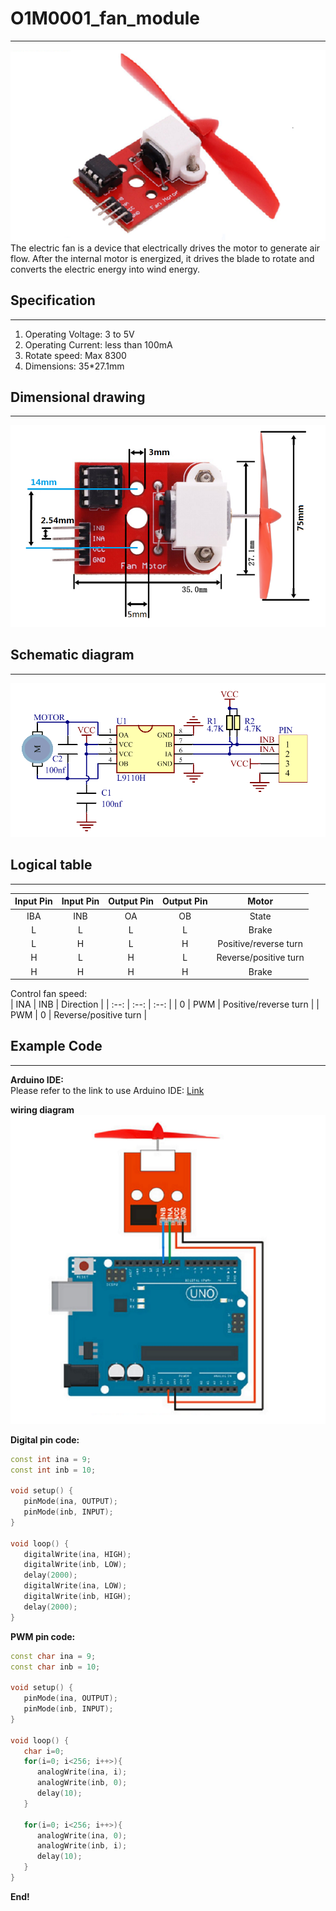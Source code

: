 # O1M0001_fan_module   
--------------------
![Img](../../_static/outsourcing/O1M0001_fan_module/1img.png)  
The electric fan is a device that electrically drives the motor to generate air flow. After the internal motor is energized, it drives the blade to rotate and converts the electric energy into wind energy.     

## Specification          
----------------
1. Operating Voltage: 3 to 5V  
2. Operating Current: less than 100mA      
3. Rotate speed: Max 8300  
9. Dimensions: 35\*27.1mm  

## Dimensional drawing            
----------------------
![Img](../../_static/outsourcing/O1M0001_fan_module/2img.png)  

## Schematic diagram          
--------------------
![Img](../../_static/outsourcing/O1M0001_fan_module/3img.png)  

## Logical table         
----------------
|Input Pin|Input Pin|Output Pin|Output Pin| Motor |
|  :--:   |  :--:   |   :--:   |   :--:   |  :--: |
|   IBA   |   INB   |    OA    |    OB    | State |
|    L    |    L    |    L     |    L     | Brake |
|    L    |    H    |    L     |    H     | Positive/reverse turn |
|    H    |    L    |    H     |    L     | Reverse/positive turn |
|    H    |    H    |    H     |    H     | Brake |         

Control fan speed:    
| INA | INB | Direction |
| :--: | :--: | :--: |
| 0 | PWM | Positive/reverse turn |
| PWM | 0 | Reverse/positive turn |

## Example Code           
---------------
**Arduino IDE:**  
Please refer to the link to use Arduino IDE: [Link](../../arduino/arduino_ide/arduino_ide.md)  

**wiring diagram**  
![Img](../../_static/outsourcing/O1M0001_fan_module/4img.png)  

**Digital pin code:**  
```c++
const int ina = 9;            
const int inb = 10;             

void setup() {
   pinMode(ina, OUTPUT);
   pinMode(inb, INPUT);
}

void loop() {
   digitalWrite(ina, HIGH);    
   digitalWrite(inb, LOW);
   delay(2000);
   digitalWrite(ina, LOW);    
   digitalWrite(inb, HIGH);
   delay(2000);
}
```

**PWM pin code:**
```c++
const char ina = 9;            
const char inb = 10;             

void setup() {
   pinMode(ina, OUTPUT);
   pinMode(inb, INPUT);
}

void loop() {
   char i=0;
   for(i=0; i<256; i++>){
      analogWrite(ina, i);    
      analogWrite(inb, 0);
      delay(10);
   }

   for(i=0; i<256; i++>){
      analogWrite(ina, 0);    
      analogWrite(inb, i);
      delay(10);
   }
}
```

**End!**     